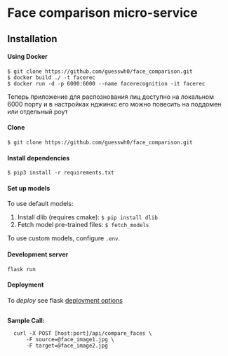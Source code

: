 # Face comparison micro-service

## Installation

#### Using Docker
    $ git clone https://github.com/guesswh0/face_comparison.git
    $ docker build ./ -t facerec
    $ docker run -d -p 6000:6000 --name facerecognition -it facerec 

Теперь приложение для распознования лиц доступно на локальном 6000 порту и в настройках нджинкс его можно повесить на поддомен или отдельный роут

#### Clone

    $ git clone https://github.com/guesswh0/face_comparison.git
    
#### Install dependencies

    $ pip3 install -r requirements.txt
    
#### Set up models

To use default models:
1. Install dlib (requires cmake): `$ pip install dlib`
2. Fetch model pre-trained files: `$ fetch_models`

To use custom models, configure `.env`.
        
    
#### Development server

    flask run

#### Deployment

To _deploy_ see flask [deployment options](https://flask.palletsprojects.com/en/1.1.x/deploying/)  


##
 **Sample Call:**
  ```
    curl -X POST [host:port]/api/compare_faces \
        -F source=@face_image1.jpg \
        -F target=@face_image2.jpg
  ```